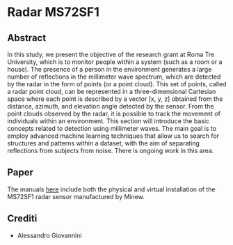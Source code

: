 # Radar MS72SF1

## Abstract  
In this study, we present the objective of the research grant at Roma Tre University, which is to monitor people within a system (such as a room or a house). The presence of a person in the environment generates a large number of reflections in the millimeter wave spectrum, which are detected by the radar in the form of points (or a point cloud). This set of points, called a radar point cloud, can be represented in a three-dimensional Cartesian space where each point is described by a vector [x, y, z] obtained from the distance, azimuth, and elevation angle detected by the sensor.
From the point clouds observed by the radar, it is possible to track the movement of individuals within an environment. This section will introduce the basic concepts related to detection using millimeter waves. 
The main goal is to employ advanced machine learning techniques that allow us to search for structures and patterns within a dataset, with the aim of separating reflections from subjects from noise. There is ongoing work in this area.

## Paper
The manuals [here](docs) include both the physical and virtual installation of the MS72SF1 radar sensor manufactured by Minew.


## Crediti
- Alessandro Giovannini
